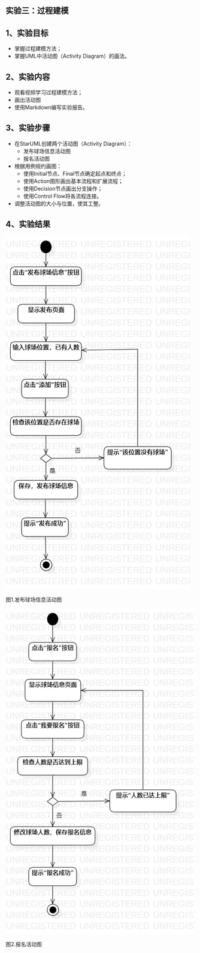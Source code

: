 ## 实验三：过程建模

## 1、实验目标
- 掌握过程建模方法；
- 掌握UML中活动图（Activity Diagram）的画法。

## 2、实验内容
- 观看视频学习过程建模方法；
- 画出活动图
- 使用Markdown编写实验报告。

## 3、实验步骤
- 在StarUML创建两个活动图（Activity Diagram）：
  - 发布球场信息活动图
  - 报名活动图
- 根据用例规约画图：
  - 使用Initial节点、Final节点确定起点和终点；
  - 使用Action图形画出基本流程和扩展流程；
  - 使用Decision节点画出分支操作；
  - 使用Control Flow将各流程连接。
- 调整活动图的大小与位置，使其工整。
　
## 4、实验结果
![发布球场信息活动图](./Issue_Information_ActivityDiagram.jpg)

图1.发布球场信息活动图

![报名活动图](./Sign_Up_ActivityDiagram.jpg)

图2.报名活动图
